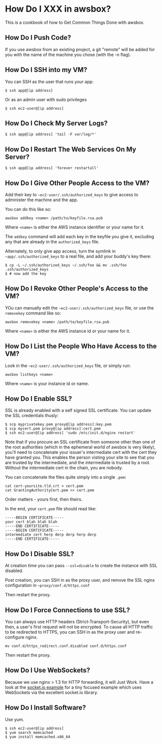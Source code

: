 # How Do I XXX in awsbox?

This is a cookbook of how to Get Common Things Done with
awsbox.

## How Do I Push Code?

If you use awsbox from an existing project, a git "remote" will
be added for you with the name of the machine you chose (with the
-n flag).

## How Do I SSH into my VM?

You can SSH as the user that runs your app:

    $ ssh app@[ip address]

Or as an admin user with sudo privileges

    $ ssh ec2-user@[ip address]

## How Do I Check My Server Logs?

    $ ssh app@[ip address] 'tail -F var/log/*'

## How Do I Restart The Web Services On My Server?

    $ ssh app@[ip address] 'forever restartall'

## How Do I Give Other People Access to the VM?

Add their key to `~ec2-user/.ssh/authorized_keys` to give access to
administer the machine and the app.

You can do this like so:

```shell
awsbox addkey <name> /path/to/keyfile.rsa.pub
```

Where `<name>` is either the AWS instance identifier or your name for it.

The `addkey` command will add each key in the keyfile you give it,
excluding any that are already in the `authorized_keys` file.

Alternately, to only give app access, turn the symlink in
`~app/.ssh/authorized_keys` to a real file, and add your buddy's key
there:

    $ cp -L ~/.ssh/authorized_keys ~/.ssh/foo && mv .ssh/foo .ssh/authorized_keys
    $ # now add the key

## How Do I Revoke Other People's Access to the VM?

YOu can manually edit the `~ec2-user/.ssh/authorized_keys` file, or
use the `removekey` command like so:

```shell
awsbox removekey <name> /path/to/keyfile.rsa.pub
```

Where `<name>` is either the AWS instance id or your name for it.

## How Do I List the People Who Have Access to the VM?

Look in the `~ec2-user/.ssh/authorized_keys` file, or simply run:

```shell
awsbox listkeys <name>
```

Where `<name>` is your instance id or name.

## How Do I Enable SSL?

SSL is already enabled with a self signed SSL certificate.  You can update the
SSL credentials thusly:

    $ scp myprivatekey.pem proxy@[ip address]:key.pem
    $ scp mycert.pem proxy@[ip address]:cert.pem
    $ ssh ec2-user@[ip address] 'sudo /etc/init.d/nginx restart'

Note that if you procure an SSL certificate from someone other than
one of the root authorities (which in the ephemeral world of awsbox is
very likely), you'll need to concatenate your issuer's intermediate
cert with the cert they have granted you.  This enables the person
visting your site to see that you are trusted by the intermediate, and
the intermediate is trusted by a root.  Without the intermediate cert
in the chain, you are nobody.

You can concatenate the files quite simply into a single `.pem`:

    cat cert-yoursite.tld.crt > cert.pem
    cat GrantingAuthorityCert.pem >> cert.pem

Order matters - yours first, then theirs.

In the end, your `cert.pem` file should read like:

    -----BEGIN CERTIFICATE-----
    your cert blah blah blah
    -----END CERTIFICATE-----
    -----BEGIN CERTIFICATE-----
    intermediate cert herp derp derp herp derp
    -----END CERTIFICATE-----

## How Do I Disable SSL?

At creation time you can pass `--ssl=disable` to create the instance with SSL
disabled.

Post creation, you can SSH in as the proxy user, and remove the SSL nginx
configuration in `~proxy/conf.d/https.conf`

Then restart the proxy.

## How Do I Force Connections to use SSL?

You can always use HTTP headers (Strict-Transport-Security), but even then, a user's
first request will not be encrypted.  To cause all HTTP traffic to be redirected
to HTTPS, you can SSH in as the proxy user and re-configure nginx.

    mv conf.d/https_redirect.conf.disabled conf.d/https.conf

Then restart the proxy.

## How Do I Use WebSockets?

Because we use nginx > 1.3 for HTTP forwarding, it will Just Work.  Have a look at the
[socket.io example] for a tiny focused example which uses WebSockets via the excellent
socket.io library.

  [nginx]: http://nginx.com/news/nginx-websockets/
  [socket.io example]: https://github.com/lloyd/awsbox-socketio-example

## How Do I Install Software?

Use yum.

    $ ssh ec2-user@[ip address]
    $ yum search memcached
    $ yum install memcached.x86_64

